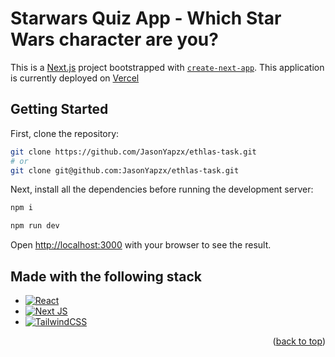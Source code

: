 # Starwars Quiz App - Which Star Wars character are you?

This is a [Next.js](https://nextjs.org/) project bootstrapped with [`create-next-app`](https://github.com/vercel/next.js/tree/canary/packages/create-next-app).
This application is currently deployed on [Vercel](https://ethlas-task-ten.vercel.app/)

## Getting Started

First, clone the repository:

```bash
git clone https://github.com/JasonYapzx/ethlas-task.git
# or
git clone git@github.com:JasonYapzx/ethlas-task.git
```

Next, install all the dependencies before running the development server:

```bash
npm i

npm run dev
```

Open [http://localhost:3000](http://localhost:3000) with your browser to see the result.

## Made with the following stack

* [![React][React.js]][React-url]
* [![Next JS][Next.js]][NextJS-url]
* [![TailwindCSS][Tailwind]][Tailwind-url]

<p align="right">(<a href="#top">back to top</a>)</p>

<!-- MARKDOWN LINKS & IMAGES -->
[React.js]: https://img.shields.io/badge/React-20232A?style=for-the-badge&logo=react&logoColor=61DAFB
[React-url]: https://reactjs.org/
[Next.js]: https://img.shields.io/badge/Next-black?style=for-the-badge&logo=next.js&logoColor=white
[NextJS-url]: https://nextjs.org/
[Tailwind]: https://img.shields.io/badge/tailwindcss-%2338B2AC.svg?style=for-the-badge&logo=tailwind-css&logoColor=white
[Tailwind-url]: https://tailwindcss.com/
